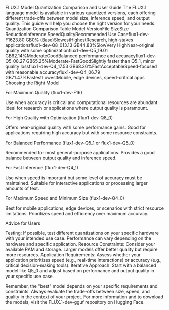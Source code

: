 FLUX.1 Model Quantization Comparison and User Guide
The FLUX.1 language model is available in various quantized versions, each offering different trade-offs between model size, inference speed, and output quality. This guide will help you choose the right version for your needs.
Quantization Comparison Table
Model VersionFile SizeSize ReductionInference SpeedQualityRecommended Use Caseflux1-dev-F1623.80 GB0% (Base)SlowestHighestResearch, high-stakes applicationsflux1-dev-Q8_013.13 GB44.83%SlowVery HighNear-original quality with some optimizationflux1-dev-Q5_19.01 GB62.14%ModerateGoodBalanced performance and accuracyflux1-dev-Q5_08.27 GB65.25%Moderate-FastGoodSlightly faster than Q5_1, minor quality lossflux1-dev-Q4_17.53 GB68.36%FastAcceptableSpeed-focused with reasonable accuracyflux1-dev-Q4_06.79 GB71.47%FastestLowestMobile, edge devices, speed-critical apps
Choosing the Right Model

For Maximum Quality (flux1-dev-F16)

Use when accuracy is critical and computational resources are abundant.
Ideal for research or applications where output quality is paramount.


For High Quality with Optimization (flux1-dev-Q8_0)

Offers near-original quality with some performance gains.
Good for applications requiring high accuracy but with some resource constraints.


For Balanced Performance (flux1-dev-Q5_1 or flux1-dev-Q5_0)

Recommended for most general-purpose applications.
Provides a good balance between output quality and inference speed.


For Fast Inference (flux1-dev-Q4_1)

Use when speed is important but some level of accuracy must be maintained.
Suitable for interactive applications or processing larger amounts of text.


For Maximum Speed and Minimum Size (flux1-dev-Q4_0)

Best for mobile applications, edge devices, or scenarios with strict resource limitations.
Prioritizes speed and efficiency over maximum accuracy.



Advice for Users

Testing: If possible, test different quantizations on your specific hardware with your intended use case. Performance can vary depending on the hardware and specific application.
Resource Constraints: Consider your available RAM and storage. Larger models offer better quality but require more resources.
Application Requirements: Assess whether your application prioritizes speed (e.g., real-time interactions) or accuracy (e.g., critical decision-making tools).
Iterative Approach: Start with a balanced model like Q5_0 and adjust based on performance and output quality in your specific use case.

Remember, the "best" model depends on your specific requirements and constraints. Always evaluate the trade-offs between size, speed, and quality in the context of your project.
For more information and to download the models, visit the FLUX.1-dev-gguf repository on Hugging Face.
